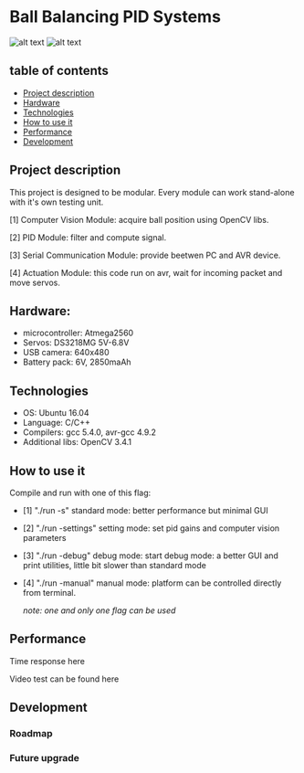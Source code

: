 # Ball Balancing PID Systems
![alt text](https://github.com/JiuSenso/Ball-Balancing-PID-System/tree/master/pics/platform.jpg)
![alt text](https://github.com/JiuSenso/Ball-Balancing-PID-System/tree/master/pics/computer_vision_algorithm.png)

## table of contents
* [Project description](#project-description)
* [Hardware](#hardware)
* [Technologies](#technologies)
* [How to use it](#how-to-use-it)
* [Performance](#performance)
* [Development](#development)

## Project description
This project is designed to be modular. Every module can work stand-alone with it's own testing unit.

[1] Computer Vision Module: acquire ball position using OpenCV libs.

[2] PID Module: filter and compute signal.

[3] Serial Communication Module: provide beetwen PC and AVR device.

[4] Actuation Module: this code run on avr, wait for incoming packet and move servos.

## Hardware:
* microcontroller: Atmega2560
* Servos: DS3218MG 5V-6.8V
* USB camera: 640x480
* Battery pack: 6V, 2850maAh

## Technologies
* OS: Ubuntu 16.04
* Language: C/C++
* Compilers: gcc 5.4.0, avr-gcc 4.9.2
* Additional libs: OpenCV 3.4.1


## How to use it
Compile and run with one of this flag:

* [1] "./run -s"
 	standard mode: better performance but minimal GUI

* [2]	"./run -settings"
	setting mode: set pid gains and computer vision parameters

* [3]	"./run -debug"
  	debug mode: start debug mode: a better GUI and print utilities,
 	little bit slower than standard mode

* [4]	"./run -manual"
  	manual mode: platform can be controlled directly from terminal.

	*note: one and only one flag can be used*

## Performance

Time response here

Video test can be found here

## Development

### Roadmap

### Future upgrade
